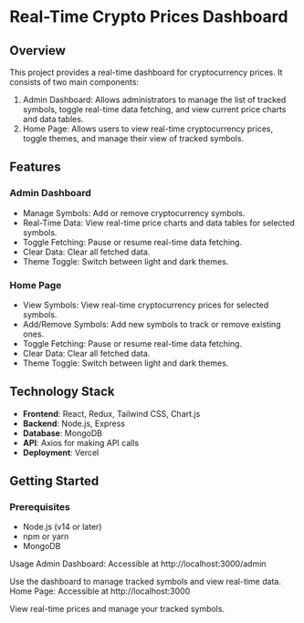 # Real-Time Crypto Prices Dashboard

## Overview

This project provides a real-time dashboard for cryptocurrency prices. It consists of two main components:

1. Admin Dashboard: Allows administrators to manage the list of tracked symbols, toggle real-time data fetching, and view current price charts and data tables.
2. Home Page: Allows users to view real-time cryptocurrency prices, toggle themes, and manage their view of tracked symbols.

## Features

### Admin Dashboard
- Manage Symbols: Add or remove cryptocurrency symbols.
- Real-Time Data: View real-time price charts and data tables for selected symbols.
- Toggle Fetching: Pause or resume real-time data fetching.
- Clear Data: Clear all fetched data.
- Theme Toggle: Switch between light and dark themes.

### Home Page
- View Symbols: View real-time cryptocurrency prices for selected symbols.
- Add/Remove Symbols: Add new symbols to track or remove existing ones.
- Toggle Fetching: Pause or resume real-time data fetching.
- Clear Data: Clear all fetched data.
- Theme Toggle: Switch between light and dark themes.

## Technology Stack
- **Frontend**: React, Redux, Tailwind CSS, Chart.js
- **Backend**: Node.js, Express
- **Database**: MongoDB
- **API**: Axios for making API calls
- **Deployment**: Vercel

## Getting Started

### Prerequisites
- Node.js (v14 or later)
- npm or yarn
- MongoDB

Usage
Admin Dashboard: Accessible at http://localhost:3000/admin

Use the dashboard to manage tracked symbols and view real-time data.
Home Page: Accessible at http://localhost:3000

View real-time prices and manage your tracked symbols.
